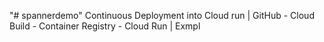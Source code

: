 "# spannerdemo" 
Continuous Deployment into Cloud run | GitHub - Cloud Build - Container Registry - Cloud Run | Exmpl
